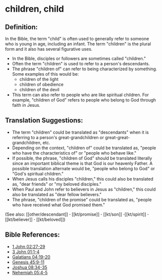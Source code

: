 # children, child #

## Definition: ##

In the Bible, the term "child" is often used to generally refer to someone who is young in age, including an infant. The term "children" is the plural form and it also has several figurative uses.

* In the Bible, disciples or followers are sometimes called "children."
* Often the term "children" is used to refer to a person's descendants.
* The phrase "children of" can refer to being characterized by something. Some examples of this would be:
   * children of the light 
   * children of obedience 
   * children of the devil 
* This term can also refer to people who are like spiritual children. For example, "children of God" refers to people who belong to God through faith in Jesus.

## Translation Suggestions: ##

* The term "children" could be translated as "descendants" when it is referring to a person's great-grandchildren or great-great-grandchildren, etc.
* Depending on the context, "children of" could be translated as, "people who have the characteristics of" or "people who behave like."
* If possible, the phrase, "children of God" should be translated literally since an important biblical theme is that God is our heavenly Father. A possible translation alternate would be, "people who belong to God" or "God's spiritual children."
* When Jesus calls his disciples "children," this could also be translated as, "dear friends" or "my beloved disciples."
* When Paul and John refer to believers in Jesus as "children," this could also be translated as "dear fellow believers."
* The phrase, "children of the promise" could be translated as, "people who have received what God promised them."

(See also: [[other/descendant]] **·** [[kt/promise]] **·** [[kt/son]] **·**[[kt/spirit]] **·** [[kt/believer]] **·** [[kt/beloved]])

## Bible References: ##

* [1 John 02:27-29](en/tn/1jn/help/02/27)
* [3 John 01:1-4](en/tn/3jn/help/01/01)
* [Galatians 04:19-20](en/tn/gal/help/04/19)
* [Genesis 45:9-11](en/tn/gen/help/45/09)
* [Joshua 08:34-35](en/tn/jos/help/08/34)
* [Nehemiah 05:4-5](en/tn/neh/help/05/04)